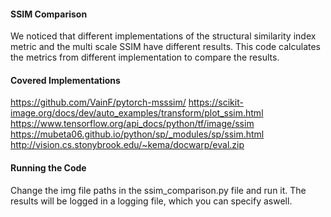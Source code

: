 #### SSIM Comparison

We noticed that different implementations of the structural similarity index metric and the multi scale SSIM
have different results. This code calculates the metrics from different implementation to compare the results.

#### Covered Implementations
https://github.com/VainF/pytorch-msssim/
https://scikit-image.org/docs/dev/auto_examples/transform/plot_ssim.html
https://www.tensorflow.org/api_docs/python/tf/image/ssim
https://mubeta06.github.io/python/sp/_modules/sp/ssim.html
http://vision.cs.stonybrook.edu/~kema/docwarp/eval.zip

#### Running the Code
Change the img file paths in the ssim_comparison.py file and run it.
The results will be logged in a logging file, which you can specify aswell.